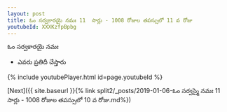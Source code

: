 ```yaml
---
layout: post
title: ఓం సర్వకారయై నమః 11  సార్లు - 1008 రోజుల తపస్సులో 11 వ రోజు
youtubeId: XXXKzfpBpbg
---
```

 
 
 ఓం సర్వకారయై నమః  
 
 -  ఎవరు ప్రతిదీ చేస్తారు 
 
  
 
  
 
 
 
 
 
 


{% include youtubePlayer.html id=page.youtubeId %}
 
[Next]({{ site.baseurl }}{% link  split2/_posts/2019-01-06-ఓం సర్వస్మై నమః 11  సార్లు - 1008 రోజుల తపస్సులో 10 వ రోజు.md%})
 
